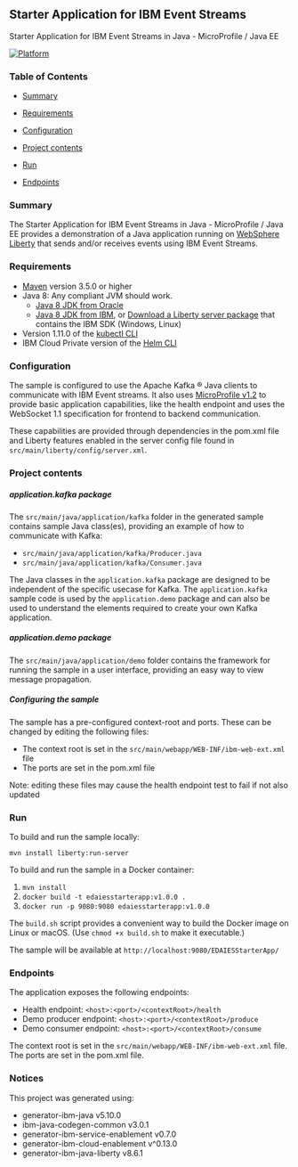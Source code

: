 ## Starter Application for IBM Event Streams
Starter Application for IBM Event Streams in Java - MicroProfile / Java EE

[![Platform](https://img.shields.io/badge/platform-java-lightgrey.svg?style=flat)](https://www.ibm.com/developerworks/learn/java/)

### Table of Contents
* [Summary](#summary)
* [Requirements](#requirements)
* [Configuration](#configuration)
* [Project contents](#project-contents)
* [Run](#run)

* [Endpoints](#endpoints)

### Summary

The Starter Application for IBM Event Streams in Java - MicroProfile / Java EE provides a demonstration of a Java application running on [WebSphere Liberty](https://developer.ibm.com/wasdev/) that sends and/or receives events using IBM Event Streams.

### Requirements
* [Maven](https://maven.apache.org/install.html) version 3.5.0 or higher
* Java 8: Any compliant JVM should work.
  * [Java 8 JDK from Oracle](http://www.oracle.com/technetwork/java/javase/downloads/index.html)
  * [Java 8 JDK from IBM](http://www.ibm.com/developerworks/java/jdk/),
    or [Download a Liberty server package](https://developer.ibm.com/wasdev/downloads/#asset/runtimes-webprofile7-ibm-java)
    that contains the IBM SDK (Windows, Linux)
* Version 1.11.0 of the [kubectl CLI](https://www.ibm.com/support/knowledgecenter/SSBS6K_3.1.0/manage_cluster/cfc_cli.html)
* IBM Cloud Private version of the [Helm CLI](https://www.ibm.com/support/knowledgecenter/SSBS6K_3.1.0/app_center/create_helm_cli.html)

### Configuration
The sample is configured to use the Apache Kafka ® Java clients to communicate with IBM Event streams. It also uses [MicroProfile v1.2](https://microprofile.io/blog/2017/10/eclipse-microprofile-1.2-available) to provide basic application capabilities, like the health endpoint and uses the WebSocket 1.1 specification for frontend to backend communication.

These capabilities are provided through dependencies in the pom.xml file and Liberty features enabled in the server config file found in `src/main/liberty/config/server.xml`.

### Project contents

##### application.kafka package

The `src/main/java/application/kafka` folder in the generated sample contains sample Java class(es), providing an example of how to communicate with Kafka:
* `src/main/java/application/kafka/Producer.java`
* `src/main/java/application/kafka/Consumer.java`

The Java classes in the `application.kafka` package are designed to be independent of the specific usecase for Kafka. The `application.kafka` sample code is used by the `application.demo` package and can also be used to understand the elements required to create your own Kafka application.

##### application.demo package

The `src/main/java/application/demo` folder contains the framework for running the sample in a user interface, providing an easy way to view message propagation.

##### Configuring the sample
The sample has a pre-configured context-root and ports. These can be changed by editing the following files:

* The context root is set in the `src/main/webapp/WEB-INF/ibm-web-ext.xml` file
* The ports are set in the pom.xml file


Note: editing these files may cause the health endpoint test to fail if not also updated
### Run

To build and run the sample locally:

`mvn install liberty:run-server`

To build and run the sample in a Docker container:
1. `mvn install`
1. `docker build -t edaiesstarterapp:v1.0.0 .`
1. `docker run -p 9080:9080 edaiesstarterapp:v1.0.0`

The `build.sh` script provides a convenient way to build the Docker image on Linux or macOS. (Use `chmod +x build.sh` to make it executable.)

The sample will be available at `http://localhost:9080/EDAIESStarterApp/`
### Endpoints

The application exposes the following endpoints:
* Health endpoint: `<host>:<port>/<contextRoot>/health`
* Demo producer endpoint: `<host>:<port>/<contextRoot>/produce`
* Demo consumer endpoint: `<host>:<port>/<contextRoot>/consume`

The context root is set in the `src/main/webapp/WEB-INF/ibm-web-ext.xml` file. The ports are set in the pom.xml file.

### Notices

This project was generated using:
* generator-ibm-java v5.10.0
* ibm-java-codegen-common v3.0.1
* generator-ibm-service-enablement v0.7.0
* generator-ibm-cloud-enablement v^0.13.0
* generator-ibm-java-liberty v8.6.1
